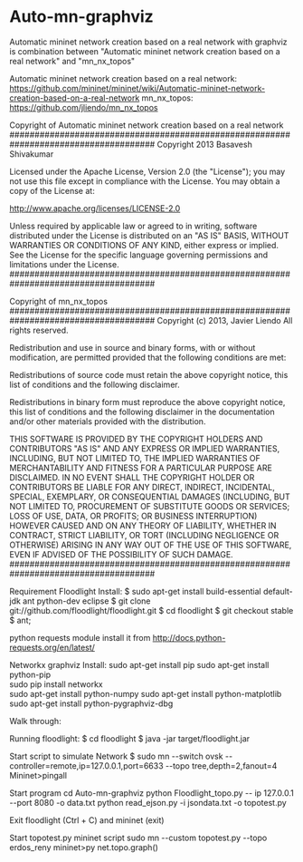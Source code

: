 Auto-mn-graphviz
================
Automatic mininet network creation based on a real network with graphviz is combination between 
"Automatic mininet network creation based on a real network" and "mn_nx_topos"

Automatic mininet network creation based on a real network:
https://github.com/mininet/mininet/wiki/Automatic-mininet-network-creation-based-on-a-real-network
mn_nx_topos:
https://github.com/jliendo/mn_nx_topos

Copyright of Automatic mininet network creation based on a real network
#####################################################################################
Copyright 2013 Basavesh Shivakumar

Licensed under the Apache License, Version 2.0 (the "License");
you may not use this file except in compliance with the License.
You may obtain a copy of the License at:

http://www.apache.org/licenses/LICENSE-2.0

Unless required by applicable law or agreed to in writing, software
distributed under the License is distributed on an "AS IS" BASIS,
WITHOUT WARRANTIES OR CONDITIONS OF ANY KIND, either express or implied.
See the License for the specific language governing permissions and
limitations under the License.
#####################################################################################


Copyright of mn_nx_topos
#####################################################################################
Copyright (c) 2013, Javier Liendo
All rights reserved.

Redistribution and use in source and binary forms, with or without modification,
are permitted provided that the following conditions are met:

Redistributions of source code must retain the above copyright notice, this list
of conditions and the following disclaimer.

Redistributions in binary form must reproduce the above copyright notice, this
list of conditions and the following disclaimer in the documentation and/or other
materials provided with the distribution.

THIS SOFTWARE IS PROVIDED BY THE COPYRIGHT HOLDERS AND CONTRIBUTORS "AS IS" AND
ANY EXPRESS OR IMPLIED WARRANTIES, INCLUDING, BUT NOT LIMITED TO, THE IMPLIED
WARRANTIES OF MERCHANTABILITY AND FITNESS FOR A PARTICULAR PURPOSE ARE DISCLAIMED.
IN NO EVENT SHALL THE COPYRIGHT HOLDER OR CONTRIBUTORS BE LIABLE FOR ANY DIRECT,
INDIRECT, INCIDENTAL, SPECIAL, EXEMPLARY, OR CONSEQUENTIAL DAMAGES (INCLUDING, BUT
NOT LIMITED TO, PROCUREMENT OF SUBSTITUTE GOODS OR SERVICES; LOSS OF USE, DATA,
OR PROFITS; OR BUSINESS INTERRUPTION) HOWEVER CAUSED AND ON ANY THEORY OF LIABILITY,
WHETHER IN CONTRACT, STRICT LIABILITY, OR TORT (INCLUDING NEGLIGENCE OR OTHERWISE)
ARISING IN ANY WAY OUT OF THE USE OF THIS SOFTWARE, EVEN IF ADVISED OF THE
POSSIBILITY OF SUCH DAMAGE.
#####################################################################################

Requirement
Floodlight
	Install:
	$ sudo apt-get install build-essential default-jdk ant python-dev eclipse
	$ git clone git://github.com/floodlight/floodlight.git 
	$ cd floodlight 
	$ git checkout stable 
	$ ant;

python requests module
install it from http://docs.python-requests.org/en/latest/

Networkx graphviz
	Install:
	sudo apt-get install pip
	sudo apt-get install python-pip  
	sudo pip install networkx  
	sudo apt-get install python-numpy 
	sudo apt-get install python-matplotlib
	sudo apt-get install python-pygraphviz-dbg

Walk through:

Running floodlight:
	$ cd floodlight
	$ java -jar target/floodlight.jar

Start script to simulate Network
	$ sudo mn --switch ovsk --controller=remote,ip=127.0.0.1,port=6633 --topo tree,depth=2,fanout=4
	Mininet>pingall
	
Start program
cd Auto-mn-graphviz
python Floodlight_topo.py -- ip 127.0.0.1 --port 8080 -o  data.txt
python read_ejson.py -i jsondata.txt -o topotest.py

Exit floodlight (Ctrl + C)  and mininet (exit)

Start topotest.py mininet script
sudo mn --custom topotest.py --topo erdos_reny
mininet>py net.topo.graph()




